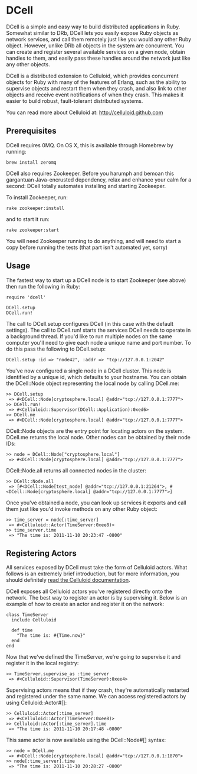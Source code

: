 DCell
=====

DCell is a simple and easy way to build distributed applications in Ruby.
Somewhat similar to DRb, DCell lets you easily expose Ruby objects as network
services, and call them remotely just like you would any other Ruby object.
However, unlike DRb all objects in the system are concurrent. You can create
and register several available services on a given node, obtain handles to
them, and easily pass these handles around the network just like any other
objects.

DCell is a distributed extension to Celluloid, which provides concurrent
objects for Ruby with many of the features of Erlang, such as the ability
to supervise objects and restart them when they crash, and also link to
other objects and receive event notifications of when they crash. This makes
it easier to build robust, fault-tolerant distributed systems.

You can read more about Celluloid at: http://celluloid.github.com

Prerequisites
-------------

DCell requires 0MQ. On OS X, this is available through Homebrew by running:

    brew install zeromq

DCell also requires Zookeeper. Before you harumph and bemoan this gargantuan
Java-encrusted dependency, relax and enhance your calm for a second: DCell
totally automates installing and starting Zookeeper.

To install Zookeeper, run:

    rake zookeeper:install

and to start it run:

    rake zookeeper:start

You will need Zookeeper running to do anything, and will need to start a copy
before running the tests (that part isn't automated yet, sorry)

Usage
-----

The fastest way to start up a DCell node is to start Zookeeper (see above)
then run the following in Ruby:

    require 'dcell'

    DCell.setup
    DCell.run!

The call to DCell.setup configures DCell (in this case with the default
settings). The call to DCell.run! starts the services DCell needs to operate
in a background thread. If you'd like to run multiple nodes on the same
computer you'll need to give each node a unique name and port number.
To do this pass the following to DCell.setup:

    DCell.setup :id => "node42", :addr => "tcp://127.0.0.1:2042"

You've now configured a single node in a DCell cluster. This node is identified
by a unique id, which defaults to your hostname. You can obtain the DCell::Node
object representing the local node by calling DCell.me:

    >> DCell.setup
     => #<DCell::Node[cryptosphere.local] @addr="tcp://127.0.0.1:7777"> 
    >> DCell.run!
     => #<Celluloid::Supervisor(DCell::Application):0xed6> 
    >> DCell.me
     => #<DCell::Node[cryptosphere.local] @addr="tcp://127.0.0.1:7777">

DCell::Node objects are the entry point for locating actors on the system.
DCell.me returns the local node. Other nodes can be obtained by their
node IDs:

    >> node = DCell::Node["cryptosphere.local"]
     => #<DCell::Node[cryptosphere.local] @addr="tcp://127.0.0.1:7777">

DCell::Node.all returns all connected nodes in the cluster:

    >> DCell::Node.all
     => [#<DCell::Node[test_node] @addr="tcp://127.0.0.1:21264">, #<DCell::Node[cryptosphere.local] @addr="tcp://127.0.0.1:7777">]

Once you've obtained a node, you can look up services it exports and call them
just like you'd invoke methods on any other Ruby object:

    >> time_server = node[:time_server]
     => #<Celluloid::Actor(TimeServer:0xee8)> 
    >> time_server.time
     => "The time is: 2011-11-10 20:23:47 -0800"

Registering Actors
------------------

All services exposed by DCell must take the form of Celluloid actors. What
follows is an extremely brief introduction, but for more information, you
should definitely [read the Celluloid documentation](http://celluloid.github.com).

DCell exposes all Celluloid actors you've registered directly onto the network.
The best way to register an actor is by supervising it. Below is an example of
how to create an actor and register it on the network:

    class TimeServer
      include Celluloid

      def time
        "The time is: #{Time.now}"
      end
    end

Now that we've defined the TimeServer, we're going to supervise it and register
it in the local registry:

	>> TimeServer.supervise_as :time_server
	 => #<Celluloid::Supervisor(TimeServer):0xee4> 
	
Supervising actors means that if they crash, they're automatically restarted
and registered under the same name. We can access registered actors by using
Celluloid::Actor#[]:

	>> Celluloid::Actor[:time_server]
	 => #<Celluloid::Actor(TimeServer:0xee8)>
	>> Celluloid::Actor[:time_server].time
	 => "The time is: 2011-11-10 20:17:48 -0800"

This same actor is now available using the DCell::Node#[] syntax:

    >> node = DCell.me
     => #<DCell::Node[cryptosphere.local] @addr="tcp://127.0.0.1:1870"> 
    >> node[:time_server].time
     => "The time is: 2011-11-10 20:28:27 -0800"